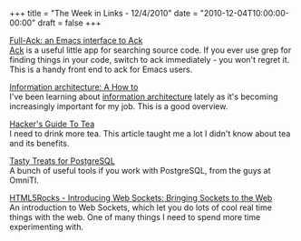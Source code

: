 +++
title = "The Week in Links - 12/4/2010"
date = "2010-12-04T10:00:00-00:00"
draft = false
+++

[Full-Ack: an Emacs interface to
Ack](http://www.emacswiki.org/emacs/FullAck)\
[Ack](http://betterthangrep.com/) is a useful little app for searching
source code. If you ever use grep for finding things in your code,
switch to ack immediately - you won't regret it. This is a handy front
end to ack for Emacs users.

[Information architecture: A How
to](http://www.slideshare.net/donnam/information-architecture-a-how-to)\
I've been learning about [information
architecture](http://en.wikipedia.org/wiki/Information_architecture)
lately as it's becoming increasingly important for my job. This is a
good overview.

[Hacker's Guide To Tea](http://worldoftea.org/hackers-guide-to-tea)\
I need to drink more tea. This article taught me a lot I didn't know
about tea and its benefits.

[Tasty Treats for PostgreSQL](https://labs.omniti.com/labs/pgtreats)\
A bunch of useful tools if you work with PostgreSQL, from the guys at
OmniTI.

[HTML5Rocks - Introducing Web Sockets: Bringing Sockets to the
Web](http://www.html5rocks.com/tutorials/websockets/basics/)\
An introduction to Web Sockets, which let you do lots of cool real time
things with the web. One of many things I need to spend more time
experimenting with.

